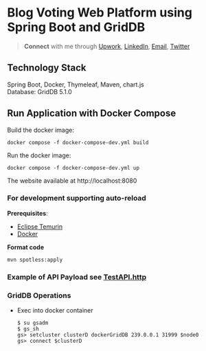 # Blog Voting Web Platform using Spring Boot and GridDB

> **Connect** with me through [Upwork](https://www.upwork.com/freelancers/~018d8a1d9dcab5ac61), [LinkedIn](https://linkedin.com/in/alifruliarso), [Email](mailto:alif.ruliarso@gmail.com), [Twitter](https://twitter.com/alifruliarso)

## Technology Stack
Spring Boot, Docker, Thymeleaf, Maven, chart.js\
Database: GridDB 5.1.0


## Run Application with Docker Compose

Build the docker image: 
```shell
docker compose -f docker-compose-dev.yml build
```

Run the docker image: 

```shell
docker compose -f docker-compose-dev.yml up
```

The website available at http://localhost:8080


### For development supporting auto-reload

**Prerequisites**:

- [Eclipse Temurin](https://adoptium.net/temurin/releases/)
- [Docker](https://docs.docker.com/engine/install/)

**Format code**
  ```shell
  mvn spotless:apply
   ```

### Example of API Payload see [TestAPI.http](TestAPI.http)

### GridDB Operations
- Exec into docker container
  ```shell
  $ su gsadm
  $ gs_sh
  gs> setcluster clusterD dockerGridDB 239.0.0.1 31999 $node0
  gs> connect $clusterD
  ```
